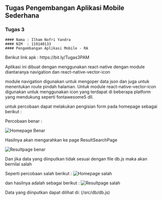 ## Tugas Pengembangan Aplikasi Mobile Sederhana
### Tugas 3
```
#### Nama : Ilham Nofri Yandra
#### NIM  : 119140133
#### Pengembangan Aplikasi Mobile - RA
```
<p> Berikut link apk : https://bit.ly/Tugas3PAM
</p>

Aplikasi ini dibuat dengan menggunakan react-native dengan module diantaranya navigation dan react-native-vector-icon

module navigation digunakan untuk mengoper data json dan juga untuk menentukan route pindah halaman. Untuk module react-native-vector-icon digunakan untuk menggunakan icon yang terdapat di beberapa platform yang mendukung seperti fontawesome5 dll.

untuk percobaan dapat melakukan pengisian form pada homepage 
sebagai berikut :

Percobaan benar :

![Homepage Benar](/SS/Homepage%20benar.jpeg)

Hasilnya akan mengarahkan ke page ResultSearchPage 

![Resultpage benar](/SS/Resultpage%20benar.jpeg)

Dan jika data yang diinputkan tidak sesuai dengan file db.js maka akan bernilai salah 

Seperti percobaan salah berikut :
![Homepage salah](/SS/Homepage%20salah.jpeg)


dan hasilnya adalah sebagai berikut :
![Resultpage salah](/SS/Resultpage%20salah.jpeg)


Data yang diinputkan dapat dilihat di: (/src/db/db.js)



